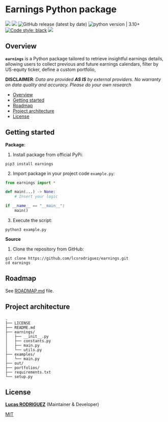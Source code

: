# Earnings Python package

<img src="https://img.shields.io/static/v1?label=Languages&message=Python&color=ff0000"/>&nbsp;<img src="https://img.shields.io/static/v1?label=Restriction&message=NO&color=26c601"/> ![GitHub release (latest by date)](https://img.shields.io/github/v/release/lcsrodriguez/earnings) ![python version | 3.10+](https://img.shields.io/badge/Python%20version-3.10+-magenta) [![Code style: black](https://img.shields.io/badge/code%20style-black-000000.svg)](https://github.com/psf/black) ![](https://img.shields.io/badge/Dependabot-enabled-blue)


## Overview

**`earnings`** is a Python package tailored to retrieve insightful earnings details, allowing users to collect previous and future earnings calendars, filter by US-equity ticker, define a custom portfolio, 

**DISCLAIMER**: *Data are provided **AS IS** by external providers. No warranty on data quality and accuracy. Please do your own research*

- [Overview](#overview)
- [Getting started](#getting-started)
- [Roadmap](#roadmap)
- [Project architecture](#project-architecture)
- [License](#license)

## Getting started

**Package**:
1. Install package from official PyPi:
```shell
pip3 install earnings
```
2. Import package in your project code `example.py`:
```python
from earnings import *

def main(...) -> None:
    # Insert your logic

if __name__ == "__main__":
    main()
```
3. Execute the script:
```shell
python3 example.py
```

**Source**
1. Clone the repository from GitHub:
```
git clone https://github.com/lcsrodriguez/earnings.git
cd earnings
```

## Roadmap

See [ROADMAP.md](docs/ROADMAP.md) file.

## Project architecture

```
.
├── LICENSE
├── README.md
├── earnings/
│   ├── __init__.py
│   ├── constants.py
│   ├── main.py
│   └── utils.py
├── examples/
│   └── main.py
├── out/
├── portfolios/
├── requirements.txt
└── setup.py
```

## License

**[Lucas RODRIGUEZ](https://lcsrodriguez.github.io)** (Maintainer & Developer)

[MIT](LICENSE)